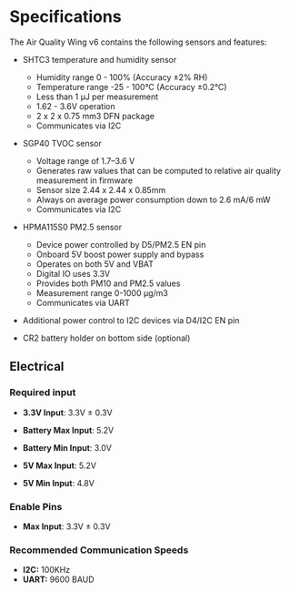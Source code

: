 # Specifications

The Air Quality Wing v6 contains the following sensors and features:

* SHTC3 temperature and humidity sensor
  * Humidity range 0 - 100% (Accuracy ±2% RH)
  * Temperature range -25 - 100°C (Accuracy ±0.2°C)
  * Less than 1 μJ per measurement
  * 1.62 - 3.6V operation
  * 2 x 2 x 0.75 mm3 DFN package
  * Communicates via I2C

* SGP40 TVOC sensor
  * Voltage range of 1.7–3.6 V
  * Generates raw values that can be computed to relative air quality measurement in firmware
  * Sensor size 2.44 x 2.44 x 0.85mm
  * Always on average power consumption down to 2.6 mA/6 mW
  * Communicates via I2C

* HPMA115S0 PM2.5 sensor
  * Device power controlled by D5/PM2.5 EN pin
  * Onboard 5V boost power supply and bypass
  * Operates on both 5V and VBAT
  * Digital IO uses 3.3V
  * Provides both PM10 and PM2.5 values 
  * Measurement range 0-1000 μg/m3
  * Communicates via UART

* Additional power control to I2C devices via D4/I2C EN pin
* CR2 battery holder on bottom side (optional)

## Electrical

### Required input
- **3.3V Input**: 3.3V ± 0.3V

- **Battery Max Input**: 5.2V
- **Battery Min Input**: 3.0V 

- **5V Max Input**: 5.2V
- **5V Min Input**: 4.8V

### Enable Pins

- **Max Input**: 3.3V ± 0.3V

### Recommended Communication Speeds

- **I2C:** 100KHz
- **UART:** 9600 BAUD